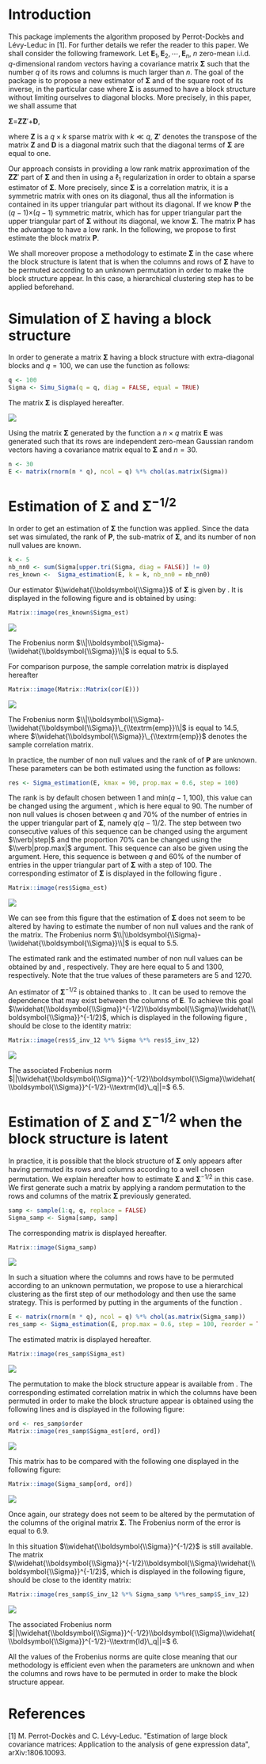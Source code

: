 Introduction
============

This package implements the algorithm proposed by Perrot-Dockès and Lévy-Leduc in \[1\]. For further details we refer the reader to this paper. We shall consider the following framework. Let **E**<sub>1</sub>, **E**<sub>2</sub>, ⋯, **E**<sub>*n*</sub>, *n* zero-mean i.i.d. *q*-dimensional random vectors having a covariance matrix **Σ** such that the number *q* of its rows and columns is much larger than *n*. The goal of the package is to propose a new estimator of **Σ** and of the square root of its inverse, in the particular case where **Σ** is assumed to have a block structure without limiting ourselves to diagonal blocks. More precisely, in this paper, we shall assume that

  **Σ**=**ZZ**′+**D**,

where **Z** is a *q* × *k* sparse matrix with *k* ≪ *q*, **Z**′ denotes the transpose of the matrix **Z** and **D** is a diagonal matrix such that the diagonal terms of **Σ** are equal to one.

Our approach consists in providing a low rank matrix approximation of the **ZZ**′ part of **Σ** and then in using a ℓ<sub>1</sub> regularization in order to obtain a sparse estimator of **Σ**. More precisely, since **Σ** is a correlation matrix, it is a symmetric matrix with ones on its diagonal, thus all the information is contained in its upper triangular part without its diagonal. If we know **P** the (*q* − 1)×(*q* − 1) symmetric matrix, which has for upper triangular part the upper triangular part of **Σ** without its diagonal, we know **Σ**. The matrix **P** has the advantage to have a low rank. In the following, we propose to first estimate the block matrix **P**.

We shall moreover propose a methodology to estimate **Σ** in the case where the block structure is latent that is when the columns and rows of **Σ** have to be permuted according to an unknown permutation in order to make the block structure appear. In this case, a hierarchical clustering step has to be applied beforehand.

Simulation of **Σ** having a block structure
============================================

In order to generate a matrix **Σ** having a block structure with extra-diagonal blocks and *q* = 100, we can use the function as follows:

``` r
q <- 100
Sigma <- Simu_Sigma(q = q, diag = FALSE, equal = TRUE)
```

The matrix **Σ** is displayed hereafter.

![](README_files/figure-markdown_github/fig0-1.png)

Using the matrix **Σ** generated by the function a *n* × *q* matrix **E** was generated such that its rows are independent zero-mean Gaussian random vectors having a covariance matrix equal to **Σ** and *n* = 30.

``` r
n <- 30
E <- matrix(rnorm(n * q), ncol = q) %*% chol(as.matrix(Sigma))
```

Estimation of **Σ** and **Σ**<sup>−1/2</sup>
============================================

In order to get an estimation of **Σ** the function was applied. Since the data set was simulated, the rank of **P**, the sub-matrix of **Σ**, and its number of non null values are known.

``` r
k <- 5
nb_nn0 <- sum(Sigma[upper.tri(Sigma, diag = FALSE)] != 0)
res_known <-  Sigma_estimation(E, k = k, nb_nn0 = nb_nn0)
```

Our estimator $\\widehat{\\boldsymbol{\\Sigma}}$ of **Σ** is given by . It is displayed in the following figure and is obtained by using:

``` r
Matrix::image(res_known$Sigma_est)
```

![](README_files/figure-markdown_github/fig1-1.png)

The Frobenius norm $\\|\\boldsymbol{\\Sigma}-\\widehat{\\boldsymbol{\\Sigma}}\\|$ is equal to 5.5.

For comparison purpose, the sample correlation matrix is displayed hereafter

``` r
Matrix::image(Matrix::Matrix(cor(E)))
```

![](README_files/figure-markdown_github/fig2-1.png)

The Frobenius norm $\\|\\boldsymbol{\\Sigma}-\\widehat{\\boldsymbol{\\Sigma}}\_{\\textrm{emp}}\\|$ is equal to 14.5, where $\\widehat{\\boldsymbol{\\Sigma}}\_{\\textrm{emp}}$ denotes the sample correlation matrix.

In practice, the number of non null values and the rank of of **P** are unknown. These parameters can be both estimated using the function as follows:

``` r
res <- Sigma_estimation(E, kmax = 90, prop.max = 0.6, step = 100)
```

The rank is by default chosen between 1 and min(*q* − 1, 100), this value can be changed using the argument , which is here equal to 90. The number of non null values is chosen between *q* and 70% of the number of entries in the upper triangular part of **Σ**, namely *q*(*q* − 1)/2. The step between two consecutive values of this sequence can be changed using the argument $\\verb|step|$ and the proportion 70% can be changed using the $\\verb|prop.max|$ argument. This sequence can also be given using the argument. Here, this sequence is between *q* and 60% of the number of entries in the upper triangular part of **Σ** with a step of 100. The corresponding estimator of **Σ** is displayed in the following figure .

``` r
Matrix::image(res$Sigma_est)
```

![](README_files/figure-markdown_github/fig3-1.png)

We can see from this figure that the estimation of **Σ** does not seem to be altered by having to estimate the number of non null values and the rank of the matrix. The Frobenius norm $\\|\\boldsymbol{\\Sigma}-\\widehat{\\boldsymbol{\\Sigma}}\\|$ is equal to 5.5.

The estimated rank and the estimated number of non null values can be obtained by and , respectively. They are here equal to 5 and 1300, respectively. Note that the true values of these parameters are 5 and 1270.

An estimator of **Σ**<sup>−1/2</sup> is obtained thanks to . It can be used to remove the dependence that may exist between the columns of **E**. To achieve this goal $\\widehat{\\boldsymbol{\\Sigma}}^{-1/2}\\boldsymbol{\\Sigma}\\widehat{\\boldsymbol{\\Sigma}}^{-1/2}$, which is displayed in the following figure , should be close to the identity matrix:

``` r
Matrix::image(res$S_inv_12 %*% Sigma %*% res$S_inv_12)
```

![](README_files/figure-markdown_github/fig3bis-1.png)

The associated Frobenius norm $||\\widehat{\\boldsymbol{\\Sigma}}^{-1/2}\\boldsymbol{\\Sigma}\\widehat{\\boldsymbol{\\Sigma}}^{-1/2}-\\textrm{Id}\_q||=$ 6.5.

Estimation of **Σ** and **Σ**<sup>−1/2</sup> when the block structure is latent
===============================================================================

In practice, it is possible that the block structure of **Σ** only appears after having permuted its rows and columns according to a well chosen permutation. We explain hereafter how to estimate **Σ** and **Σ**<sup>−1/2</sup> in this case. We first generate such a matrix by applying a random permutation to the rows and columns of the matrix **Σ** previously generated.

``` r
samp <- sample(1:q, q, replace = FALSE)
Sigma_samp <- Sigma[samp, samp]
```

The corresponding matrix is displayed hereafter.

``` r
Matrix::image(Sigma_samp)
```

![](README_files/figure-markdown_github/fig4-1.png)

In such a situation where the columns and rows have to be permuted according to an unknown permutation, we propose to use a hierarchical clustering as the first step of our methodology and then use the same strategy. This is performed by putting in the arguments of the function .

``` r
E <- matrix(rnorm(n * q), ncol = q) %*% chol(as.matrix(Sigma_samp))
res_samp <- Sigma_estimation(E, prop.max = 0.6, step = 100, reorder = TRUE)
```

The estimated matrix is displayed hereafter.

``` r
Matrix::image(res_samp$Sigma_est)
```

![](README_files/figure-markdown_github/fig5-1.png)

The permutation to make the block structure appear is available from . The corresponding estimated correlation matrix in which the columns have been permuted in order to make the block structure appear is obtained using the following lines and is displayed in the following figure:

``` r
ord <- res_samp$order
Matrix::image(res_samp$Sigma_est[ord, ord])
```

![](README_files/figure-markdown_github/fig6-1.png)

This matrix has to be compared with the following one displayed in the following figure:

``` r
Matrix::image(Sigma_samp[ord, ord])
```

![](README_files/figure-markdown_github/fig7-1.png)

Once again, our strategy does not seem to be altered by the permutation of the columns of the original matrix **Σ**. The Frobenius norm of the error is equal to 6.9.

In this situation $\\widehat{\\boldsymbol{\\Sigma}}^{-1/2}$ is still available. The matrix $\\widehat{\\boldsymbol{\\Sigma}}^{-1/2}\\boldsymbol{\\Sigma}\\widehat{\\boldsymbol{\\Sigma}}^{-1/2}$, which is displayed in the following figure, should be close to the identity matrix:

``` r
Matrix::image(res_samp$S_inv_12 %*% Sigma_samp %*%res_samp$S_inv_12)
```

![](README_files/figure-markdown_github/fig8-1.png)

The associated Frobenius norm $||\\widehat{\\boldsymbol{\\Sigma}}^{-1/2}\\boldsymbol{\\Sigma}\\widehat{\\boldsymbol{\\Sigma}}^{-1/2}-\\textrm{Id}\_q||=$ 6.

All the values of the Frobenius norms are quite close meaning that our methodology is efficient even when the parameters are unknown and when the columns and rows have to be permuted in order to make the block structure appear.

References
==========

\[1\] M. Perrot-Dockès and C. Lévy-Leduc. "Estimation of large block covariance matrices: Application to the analysis of gene expression data", arXiv:1806.10093.
